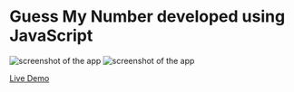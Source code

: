 # Guess My Number developed using JavaScript
 
![screenshot of the app](https://raw.githubusercontent.com/praveenorugantitech/praveenorugantitech-javascript/master/0_Projects/praveenorugantitech-guess-my-number/screenshot.PNG "Guess My Number")
![screenshot of the app](https://raw.githubusercontent.com/praveenorugantitech/praveenorugantitech-javascript/master/0_Projects/praveenorugantitech-guess-my-number/screenshot1.PNG.PNG "Guess My Number")


[Live Demo](https://praveenorugantitech.github.io/praveenorugantitech-javascript/0_Projects/praveenorugantitech-guess-my-number/Demo)


